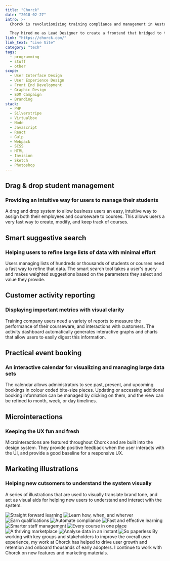 ```yaml
---
title: "Chorck"
date: "2018-02-27"
intro: >-
  Chorck is revolutionizing training compliance and management in Australia by building technology to automate the process for employees, employers, and regulators alike.

  They hired me as Lead Designer to create a frontend that bridged to their systems, masking the complexity, and providing a simple and intuitive experience for their users.
link: "https://chorck.com/"
link_text: "Live Site"
category: "tech"
tags:
  - programming
  - stuff
  - other
scope:
  - User Interface Design
  - User Experience Design
  - Front End Development
  - Graphic Design
  - EDM Campaign
  - Branding
stack:
  - PHP
  - Silverstripe
  - Virtualbox
  - Node
  - Javascript
  - React
  - Gulp
  - Webpack
  - SCSS
  - HTML
  - Invision
  - Sketch
  - Photoshop
---
```


<c-revealer container="true" curtain="true">
  <h2>Drag & drop student management</h2>
</c-revealer>

<c-revealer container="true" curtain="true">
  <h3>Providing an intuitive way for users to manage their students</h3>
</c-revealer>

<c-revealer container="true" curtain="true">
  <p>A drag and drop system to allow business users an easy, intuitive way to assign both their employees and courseware to courses. This allows users a very fast way to create, modify, and keep track of courses.</p>
</c-revealer>

<c-revealer>
  <c-video url="https://streamable.com/u6dns"></c-video>
</c-revealer>

<c-revealer container="true" curtain="true">
  <h2>Smart suggestive search</h2>
</c-revealer>

<c-revealer container="true" curtain="true">
  <h3>Helping users to refine large lists of data with minimal effort</h3>
</c-revealer>

<c-revealer container="true" curtain="true">
  <p>Users managing lists of hundreds or thousands of students or courses need a fast way to refine that data. The smart search tool takes a user's query and makes weighted suggestions based on the parameters they select and value they provide.</p>
</c-revealer>

<c-revealer>
  <c-video url="https://streamable.com/7pc52"></c-video>
</c-revealer>

<c-revealer container="true" curtain="true">
  <h2>Customer activity reporting</h2>
</c-revealer>

<c-revealer container="true" curtain="true">
  <h3>Displaying important metrics with visual clarity</h3>
</c-revealer>

<c-revealer container="true" curtain="true">
  <p>Training company users need a variety of reports to measure the performance of their courseware, and interactions with customers. The activity dashboard automatically generates interactive graphs and charts that allow users to easily digest this information.</p>
</c-revealer>

<c-revealer>
  <c-video url="https://streamable.com/0y4gi"></c-video>
</c-revealer>

<c-revealer container="true" curtain="true">
  <h2>Practical event booking</h2>
</c-revealer>

<c-revealer container="true" curtain="true">
  <h3>An interactive calendar for visualizing and managing large data sets</h3>
</c-revealer>

<c-revealer container="true" curtain="true">
  <p>The calendar allows administrators to see past, present, and upcoming bookings in colour coded bite-size pieces. Updating or accessing additional booking information can be managed by clicking on them, and the view can be refined to month, week, or day timelines.</p>
</c-revealer>

<c-revealer>
  <c-video url="https://streamable.com/5fd44"></c-video>
</c-revealer>

<c-revealer container="true" curtain="true">
  <h2>Microinteractions</h2>
</c-revealer>

<c-revealer container="true" curtain="true">
  <h3>Keeping the UX fun and fresh</h3>
</c-revealer>

<c-revealer container="true" curtain="true">
  <p>Microinteractions are featured throughout Chorck and are built into the design system. They provide positive feedback when the user interacts with the UI, and provide a good baseline for a responsive UX.</p>
</c-revealer>

<c-revealer>
  <c-video url="https://streamable.com/o9cw6"></c-video>
</c-revealer>

<c-revealer container="true" curtain="true">
  <h2>Marketing illustrations</h2>
</c-revealer>

<c-revealer container="true" curtain="true">
  <h3>Helping new cutsomers to understand the system visually</h3>
</c-revealer>

<c-revealer container="true" curtain="true">
  <p>A series of illustrations that are used to visually translate brand tone, and act as visual aids for helping new users to understand and interact with the system.</p>
</c-revealer>

<c-grid columns="3" fill="background">
<img src="/images/learning.svg" alt="Straight forward learning">
<img src="/images/learn-wherever.svg" alt="Learn how, when, and wherver">
<img src="/images/qualify.svg" alt="Earn qualifications">
<img src="/images/automate.svg" alt="Automate compliance">
<img src="/images/train-fast.svg" alt="Fast and effective learning">
<img src="/images/smart-management.svg" alt="Smarter staff management">
<img src="/images/marketplace.svg" alt="Every course in one place">
<img src="/images/marketplace-shopping.svg" alt="A thriving marketplace">
<img src="/images/analyse-students.svg" alt="Analyse data in an instant">
<img src="/images/paperless.svg" alt="So paperless">
</c-grid>

<c-revealer>
  <c-text>
    By working with key groups and stakeholders to improve the overall user experience, my work at Chorck has helped to drive user growth and retention and onboard thousands of early adopters. I continue to work with Chorck on new features and marketing materials.
  </c-text>
</c-revealer>